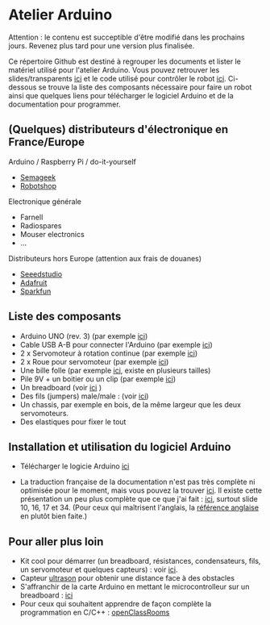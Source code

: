 Atelier Arduino
===============

Attention : le contenu est succeptible d'être modifié dans les prochains jours. Revenez plus tard pour une version plus finalisée.

Ce répertoire Github est destiné à regrouper les documents et lister le matériel utilisé pour l'atelier Arduino. Vous pouvez retrouver les slides/transparents [ici](https://github.com/alexAubin/atelierArduino/raw/master/slides.pdf) et le code utilisé pour contrôler le robot [ici](https://github.com/alexAubin/atelierArduino/blob/master/codeRobot.ino). Ci-dessous se trouve la liste des composants nécessaire pour faire un robot ainsi que quelques liens pour télécharger le logiciel Arduino et de la documentation pour programmer.

(Quelques) distributeurs d'électronique en France/Europe
--------------------------------------------------------

Arduino / Raspberry Pi / do-it-yourself
- [Semageek](http://boutique.semageek.com/)
- [Robotshop](http://www.robotshop.com/eu/en/)

Electronique générale
- Farnell
- Radiospares
- Mouser electronics
- ...

Distributeurs hors Europe (attention aux frais de douanes)
- [Seeedstudio](http://www.seeedstudio.com/)
- [Adafruit](http://www.adafruit.com/)
- [Sparkfun](https://www.sparkfun.com/)

Liste des composants
--------------------

- Arduino UNO (rev. 3) (par exemple [ici](http://www.robotshop.com/eu/en/arduino-uno-usb-microcontroller-rev-3.html))
- Cable USB A-B pour connecter l'Arduino (par exemple [ici](http://www.robotshop.com/eu/n/15m-usb-cable-type-a-to-b.html))
- 2 x Servomoteur à rotation continue (par exemple [ici](http://www.robotshop.com/eu/en/parallax-futaba-continuous-rotation-servo.html))
- 2 x Roue pour servomoteur (par exemple [ici](http://www.robotshop.com/eu/en/parallax-boe-bot-sumobot-wheel-tire.html))
- Une bille folle (par exemple [ici](http://www.robotshop.com/eu/en/pololu-ball-caster-3-4-in-metal-ball.html), existe en plusieurs tailles)
- Pile 9V + un boitier ou un clip (par exemple [ici](http://www.robotshop.com/eu/en/adafruit-9v-battery-case-switch-barrel-connector.html))
- Un breadboard (voir [ici](http://www.robotshop.com/eu/en/catalogsearch/result/index/?cat=234&dir=asc&mode=list&order=price&q=solderless+breadboard) )
- Des fils (jumpers) male/male : (voir [ici](http://www.robotshop.com/eu/en/catalogsearch/result/index/?dir=desc&mode=list&order=stats_sales_order_count&q=jumper))
- Un chassis, par exemple en bois, de la même largeur que les deux servomoteurs.
- Des elastiques pour fixer le tout

Installation et utilisation du logiciel Arduino
-----------------------------------------------

- Télécharger le logicie Arduino [ici](http://arduino.cc/en/Main/Software)

- La traduction française de la documentation n'est pas très complète ni optimisée pour le moment, mais vous pouvez la trouver [ici](http://playground.arduino.cc/French/Reference). Il existe cette présentation un peu plus complète que ce que j'ai fait : [ici](http://www.craslab.org/arduino/LivretArduinoFr06.pdf), surtout slide 10, 16, 17 et 34. (Pour ceux qui maîtrisent l'anglais, la [référence anglaise](http://arduino.cc/en/Reference/HomePage) en plutôt bien faite.)

Pour aller plus loin
--------------------

- Kit cool pour démarrer (un breadboard, résistances, condensateurs, fils, un servomoteur et quelques capteurs) : voir [ici](http://boutique.semageek.com/fr/32-sidekick-basic-kit.html).
- Capteur [ultrason](http://boutique.semageek.com/fr/372-capteur-de-distance-ultrason-hc-sr04.html) pour obtenir une distance face à des obstacles
- S'affranchir de la carte Arduino en mettant le microcontrolleur sur un breadboard : [ici](https://gist.github.com/alexAubin/018eb7c4200e0df6ed50)
- Pour ceux qui souhaitent apprendre de façon complète la programmation en C/C++ : [openClassRooms](http://openclassrooms.com/courses/programmez-avec-le-langage-c)

